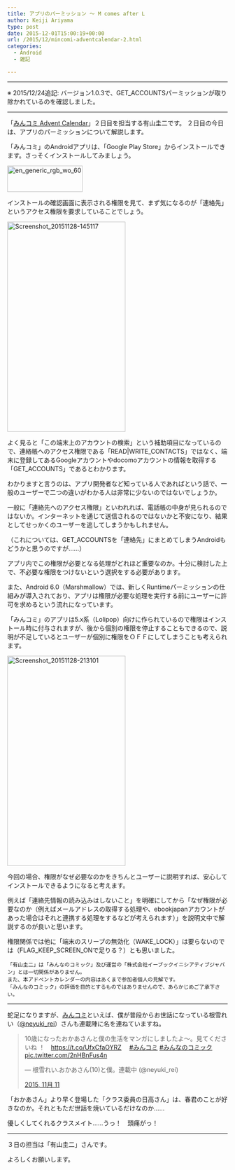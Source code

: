 ```yaml
---
title: アプリのパーミッション 〜 M comes after L
author: Keiji Ariyama
type: post
date: 2015-12-01T15:00:19+00:00
url: /2015/12/mincomi-adventcalendar-2.html
categories:
  - Android
  - 雑記

---
```

* * *

※ 2015/12/24追記: バージョン1.0.3で、GET_ACCOUNTSパーミッションが取り除かれているのを確認しました。

* * *

「[みんコミ Advent Calendar][1]」２日目を担当する有山圭二です。 ２日目の今日は、アプリのパーミッションについて解説します。

「みんコミ」のAndroidアプリは、「Google Play Store」からインストールできます。さっそくインストールしてみましょう。

[<img src="https://blog.keiji.dev/wp-content/uploads/2015/12/en_generic_rgb_wo_60.png" alt="en_generic_rgb_wo_60" width="172" height="60" class="aligncenter size-full wp-image-672" />][2]

<!--more-->

インストールの確認画面に表示される権限を見て、まず気になるのが「連絡先」というアクセス権限を要求していることでしょう。

[<img src="https://blog.keiji.dev/wp-content/uploads/2015/12/Screenshot_20151128-145117.png" alt="Screenshot_20151128-145117" width="270" height="480" class="aligncenter size-full wp-image-673" />][3]

よく見ると「この端末上のアカウントの検索」という補助項目になっているので、連絡帳へのアクセス権限である「READ|WRITE\_CONTACTS」ではなく、端末に登録してあるGoogleアカウントやdocomoアカウントの情報を取得する「GET\_ACCOUNTS」であるとわかります。

わかりますと言うのは、アプリ開発者など知っている人であればという話で、一般のユーザーで二つの違いがわかる人は非常に少ないのではないでしょうか。

一般に「連絡先へのアクセス権限」といわれれば、電話帳の中身が見られるのではないか。インターネットを通じて送信されるのではないかと不安になり、結果としてせっかくのユーザーを逃してしまうかもしれません。

（これについては、GET_ACCOUNTSを「連絡先」にまとめてしまうAndroidもどうかと思うのですが……）

アプリ内でこの権限が必要となる処理がどれほど重要なのか。十分に検討した上で、不必要な権限をつけないという選択をする必要があります。

また、Android 6.0（Marshmallow）では、新しくRuntimeパーミッションの仕組みが導入されており、アプリは権限が必要な処理を実行する前にユーザーに許可を求めるという流れになっています。

「みんコミ」のアプリは5.x系（Lolipop）向けに作られているので権限はインストール時に付与されますが、後から個別の権限を停止することもできるので、説明が不足しているとユーザーが個別に権限をＯＦＦにしてしまうことも考えられます。

[<img src="https://blog.keiji.dev/wp-content/uploads/2015/12/Screenshot_20151128-213101.png" alt="Screenshot_20151128-213101" width="270" height="480" class="aligncenter size-full wp-image-674" />][4]

今回の場合、権限がなぜ必要なのかをきちんとユーザーに説明すれば、安心してインストールできるようになると考えます。

例えば「連絡先情報の読み込みはしないこと」を明確にしてから「なぜ権限が必要なのか（例えばメールアドレスの取得する処理や、ebookjapanアカウントがあった場合はそれと連携する処理をするなどが考えられます）」を説明文中で解説するのが良いと思います。

権限関係では他に「端末のスリープの無効化（WAKE\_LOCK）」は要らないのでは（FLAG\_KEEP\_SCREEN\_ONで足りる？）とも思いました。

    「有山圭二」は「みんなのコミック」及び運営の「株式会社イーブックイニシアティブジャパン」とは一切関係がありません。
    また、本アドベントカレンダーの内容はあくまで参加者個人の見解です。
    「みんなのコミック」の評価を目的とするものではありませんので、あらかじめご了承下さい。
    

* * *

蛇足になりますが、[みんコミ][3]といえば、僕が普段からお世話になっている根雪れい（[@neyuki_rei][4]）さんも連載陣に名を連ねていますね。

<blockquote class="twitter-tweet" lang="ja">
  <p lang="ja" dir="ltr">
    10歳になったおかあさんと僕の生活をマンガにしましたよ～。見てくださいね ！　<a href="https://t.co/UfxCfaOYRZ">https://t.co/UfxCfaOYRZ</a>　 <a href="https://twitter.com/hashtag/%E3%81%BF%E3%82%93%E3%82%B3%E3%83%9F?src=hash">#みんコミ</a> <a href="https://twitter.com/hashtag/%E3%81%BF%E3%82%93%E3%81%AA%E3%81%AE%E3%82%B3%E3%83%9F%E3%83%83%E3%82%AF?src=hash">#みんなのコミック</a> <a href="https://t.co/2nHBnFus4n">pic.twitter.com/2nHBnFus4n</a>
  </p>
  
  <p>
    — 根雪れい.おかあさん(10)と僕。連載中 (@neyuki_rei)
  </p>
  
  <p>
    <a href="https://twitter.com/neyuki_rei/status/664369017038110720">2015, 11月 11</a>
  </p>
</blockquote>

「おかあさん」より早く登場した「クラス委員の日高さん」は、春君のことが好きなのか。それともただ世話を焼いているだけなのか……

優しくしてくれるクラスメイト……うっ！　頭痛がっ！

* * *

３日の担当は「有山圭二」さんです。

よろしくお願いします。

 [1]: http://qiita.com/advent-calendar/2015/mincomi
 [2]: https://play.google.com/store/apps/details?id=jp.ebookjapan.mincomi&hl=ja
 [3]: https://blog.keiji.dev/wp-content/uploads/2015/12/Screenshot_20151128-145117.png
 [4]: https://blog.keiji.dev/wp-content/uploads/2015/12/Screenshot_20151128-213101.png